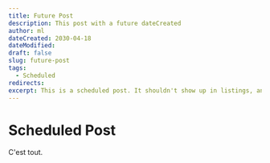 ```yaml
---
title: Future Post
description: This post with a future dateCreated
author: ml
dateCreated: 2030-04-18
dateModified:
draft: false
slug: future-post
tags:
  - Scheduled
redirects:
excerpt: This is a scheduled post. It shouldn't show up in listings, and the page should not be created.
---
```


# Scheduled Post

C'est tout.

